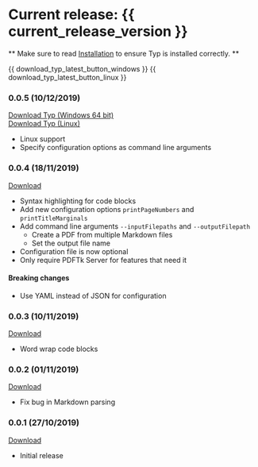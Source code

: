 # Current release: {{ current_release_version }}

** Make sure to read [Installation](./usage/installation.md) to ensure Typ is installed correctly. **

{{ download_typ_latest_button_windows }}
{{ download_typ_latest_button_linux }}

### 0.0.5 (10/12/2019)

<a href="{{ r_0_0_5_windows }}">Download Typ (Windows 64 bit)</a>
<br />
<a href="{{ r_0_0_5_linux }}">Download Typ (Linux)</a>

- Linux support
- Specify configuration options as command line arguments

### 0.0.4 (18/11/2019)

<a href="{{ r_0_0_4 }}">Download</a>

- Syntax highlighting for code blocks
- Add new configuration options `printPageNumbers` and `printTitleMarginals`
- Add command line arguments `--inputFilepaths` and `--outputFilepath`
    - Create a PDF from multiple Markdown files
    - Set the output file name
- Configuration file is now optional
- Only require PDFTk Server for features that need it

#### Breaking changes

- Use YAML instead of JSON for configuration


### 0.0.3 (10/11/2019)

<a href="{{ r_0_0_3 }}">Download</a>

- Word wrap code blocks


### 0.0.2 (01/11/2019)

<a href="{{ r_0_0_2 }}">Download</a>

- Fix bug in Markdown parsing


### 0.0.1 (27/10/2019)

<a href="{{ r_0_0_1 }}">Download</a>

- Initial release

